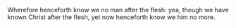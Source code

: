 Wherefore henceforth know we no man after the flesh: yea, though we have known Christ after the flesh, yet now henceforth know we him no more.
